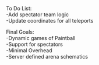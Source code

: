 To Do List:\
-Add spectator team logic\
-Update coordinates for all teleports

Final Goals:\
-Dynamic games of Paintball\
-Support for spectators\
-Minimal Overhead\
-Server defined arena schematics
